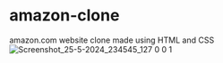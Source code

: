 # amazon-clone
amazon.com website clone made using HTML and CSS
![Screenshot_25-5-2024_234545_127 0 0 1](https://github.com/doom-perc/amazon-clone/assets/149821111/9139e3f8-984f-4d07-a695-11ebe207484a)
